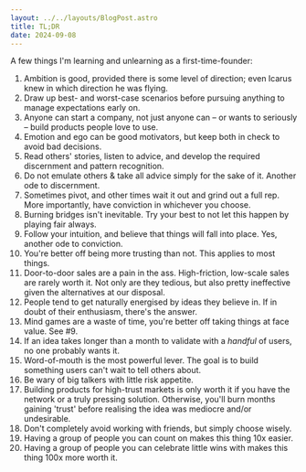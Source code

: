 ```yaml
---
layout: ../../layouts/BlogPost.astro
title: TL;DR
date: 2024-09-08
---
```


A few things I'm learning and unlearning as a first-time-founder:

1. Ambition is good, provided there is some level of direction; even Icarus knew in which direction he was flying.
2. Draw up best- and worst-case scenarios before pursuing anything to manage expectations early on.
3. Anyone can start a company, not just anyone can – or wants to seriously – build products people love to use.
4. Emotion and ego can be good motivators, but keep both in check to avoid bad decisions.
5. Read others' stories, listen to advice, and develop the required discernment and pattern recognition.
6. Do not emulate others & take all advice simply for the sake of it. Another ode to discernment.
7. Sometimes pivot, and other times wait it out and grind out a full rep. More importantly, have conviction in whichever you choose.
8. Burning bridges isn't inevitable. Try your best to not let this happen by playing fair always.
9. Follow your intuition, and believe that things will fall into place. Yes, another ode to conviction.
10. You're better off being more trusting than not. This applies to most things.
11. Door-to-door sales are a pain in the ass. High-friction, low-scale sales are rarely worth it. Not only are they tedious, but also pretty ineffective given the alternatives at our disposal.
12. People tend to get naturally energised by ideas they believe in. If in doubt of their enthusiasm, there's the answer.
13. Mind games are a waste of time, you're better off taking things at face value. See #9.
14. If an idea takes longer than a month to validate with a _handful_ of users, no one probably wants it.
15. Word-of-mouth is the most powerful lever. The goal is to build something users can't wait to tell others about.
16. Be wary of big talkers with little risk appetite.
17. Building products for high-trust markets is only worth it if you have the network or a truly pressing solution. Otherwise, you'll burn months gaining 'trust' before realising the idea was mediocre and/or undesirable.
18. Don't completely avoid working with friends, but simply choose wisely.
19. Having a group of people you can count on makes this thing 10x easier.
20. Having a group of people you can celebrate little wins with makes this thing 100x more worth it.
